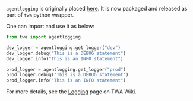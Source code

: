 `agentlogging` is originally placed [here](https://github.com/cambridge-cares/TheWorldAvatar/tree/f290fb98ce746b591d8b8c93cca1e89a409c959e/Agents/utils/python-utils). It is now packaged and released as part of `twa` python wrapper.

One can import and use it as below:

```python
from twa import agentlogging

dev_logger = agentlogging.get_logger("dev")
dev_logger.debug("This is a DEBUG statement")
dev_logger.info("This is an INFO statement")

prod_logger = agentlogging.get_logger("prod")
prod_logger.debug("This is a DEBUG statement")
prod_logger.info("This is an INFO statement")
```

For more details, see the [Logging](https://github.com/cambridge-cares/TheWorldAvatar/wiki/Logging) page on TWA Wiki.
